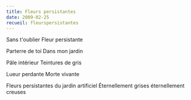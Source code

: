```yaml
---
title: Fleurs persistantes
date: 2009-02-25
recueil: fleurspersistantes
---
```


Sans t'oublier
Fleur persistante

Parterre de toi
Dans mon jardin

Pâle intérieur
Teintures de gris

Lueur perdante
Morte vivante

Fleurs persistantes du jardin artificiel
Éternellement grises éternellement creuses
